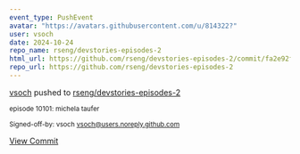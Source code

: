 ```yaml
---
event_type: PushEvent
avatar: "https://avatars.githubusercontent.com/u/814322?"
user: vsoch
date: 2024-10-24
repo_name: rseng/devstories-episodes-2
html_url: https://github.com/rseng/devstories-episodes-2/commit/fa2e92f576ce144a93a0822dc302297400b11a8c
repo_url: https://github.com/rseng/devstories-episodes-2
---
```


<a href='https://github.com/vsoch' target='_blank'>vsoch</a> pushed to <a href='https://github.com/rseng/devstories-episodes-2' target='_blank'>rseng/devstories-episodes-2</a>

<small>episode 10101: michela taufer

Signed-off-by: vsoch <vsoch@users.noreply.github.com></small>

<a href='https://github.com/rseng/devstories-episodes-2/commit/fa2e92f576ce144a93a0822dc302297400b11a8c' target='_blank'>View Commit</a>